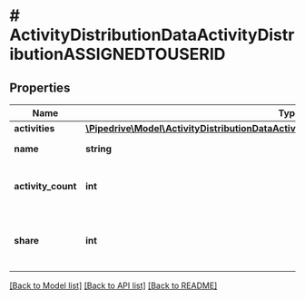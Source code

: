 # # ActivityDistributionDataActivityDistributionASSIGNEDTOUSERID

## Properties

Name | Type | Description | Notes
------------ | ------------- | ------------- | -------------
**activities** | [**\Pipedrive\Model\ActivityDistributionDataActivityDistributionASSIGNEDTOUSERIDActivities**](ActivityDistributionDataActivityDistributionASSIGNEDTOUSERIDActivities.md) |  | [optional]
**name** | **string** | The name of the user | [optional]
**activity_count** | **int** | The overall count of activities for the user | [optional]
**share** | **int** | The percentage of activities belongs to the user | [optional]

[[Back to Model list]](../../README.md#models) [[Back to API list]](../../README.md#endpoints) [[Back to README]](../../README.md)
